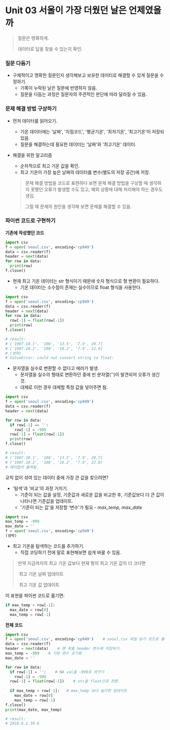 

# Unit 03 서울이 가장 더웠던 날은 언제였을까

> 질문은 명확하게.
>
> 데이터로 답을 찾을 수 있는지 확인.

### 질문 다듬기

- 구체적이고 명확한 질문인지 생각해보고 보유한 데이터로 해결할 수 있게 질문을 수정하기.
  - 기록이 누락된 날은 질문에 반영하지 않음.
  - 질문을 다듬는 과정은 질문자의 주관적인 판단에 따라 달라질 수 있음.



### 문제 해결 방법 구상하기

- 먼저 데이터를 읽어오기.	

  - 기온 데이터에는 '날짜', '지점코드', '평균기온', '최저기온', '최고기온'이 저장되있음.
  - 질문을 해결하는데 필요한 데이터는 '날짜'와 '최고기온' 데이터.

- 해결을 위한 알고리즘

  - 순차적으로 최고 기온 값을 확인.
  - 최고 기온이 가장 높은 날짜의 데이터를 변수(별도의 저장 공간)에 저장.

  > 문제 해결 방법을 코드로 표현하다 보면 문제 해결 방법을 구상할 때 생각하지 못했던 오류가 발생할 수도 있고, 예외 상황에 대해 처리해야 하는 경우도 생김.
  >
  > 그럴 때 문제의 원인을 생각해 보면 문제를 해결할 수 있음.



### 파이썬 코드로 구현하기

**기존에 작성했던 코드**

~~~python
import csv
f = open('seoul.csv', encoding='cp949')
data = csv.reader(f)
header = next(data)
for row in data:
  print(row)
f.close()
~~~

- 현재 최고 기온 데이터는 str 형식이기 때문에 숫자 형식으로 형 변환이 필요하다.
  - 기온 데이터는 소수점이 존재는 실수이므로 float 형식을 사용한다.



~~~python
import csv
f = open('seoul.csv', encoding='cp949')
data = csv.reader(f)
header = next(data)
for row in data:
  row[-1] = float(row[-1])
  print(row)
f.close()

# result:
# ['1907.10.1', '108', '13.5', '7.9', 20.7]
# ['1907.10.2', '108', '16.2', '7.9', 22.0]
# (생략)
# ValueError: could not convert string to float: 

~~~

- 문자열을 실수로 변환할 수 없다고 에러가 발생.
  - 문자열을 실수의 형태로 변환하던 중에 빈 문자열('')이 발견되어 오류가 생긴 것.
  - 대체로 이런 경우 대체할 특정 값을 넣어주면 됨.

~~~python
import csv
f = open('seoul.csv', encoding='cp949')
data = csv.reader(f)
header = next(data)

for row in data:
  if row[-1] == '':
    row[-1] = -999
  row[-1] = float(row[-1])
  print(row)
f.close()

# result:
# ['1907.10.1', '108', '13.5', '7.9', 20.7]
# ['1907.10.2', '108', '16.2', '7.9', 22.0]
# 에러없이 출력됨.
~~~



규칙 없이 섞여 있는 데이터 중에 가장 큰 값을 찾으려면?

- '탐색'과 '비교'의 과정 거치기.
  - 기준이 되는 값을 설정, 기준값과 새로운 값을 비교한 후, 기준값보다 더 큰 값이 나타나면 기준값을 업데이트.
  - '기준이 되는 값'을 저장할 '변수'가 필요 - *max_temp, max_date*

~~~python
import csv
max_temp = -999
max_date = ''
f = open('seoul.csv', encoding='cp949')
(생략)
~~~

- 최고 기온을 탐색하는 코드를 추가하기.
  - 직접 코딩하기 전에 말로 표현해보면 쉽게 바꿀 수 있음.

> 만약 지금까지의 최고 기온 값보다 현재 형의 최고 기온 값이 더 크다면
>
> ​	최고 기온 날짜 업데이트
>
> ​	최고 기온 값 업데이트



이 표현을 파이썬 코드로 옮기면:

~~~python
if max_temp < row[-1]:
  max_date = row[0]
  max_temp = row[-1]
~~~



**전체 코드**

~~~python
import csv
f = open('seoul.csv', encoding='cp949')    # seoul.csv 파일 읽기 모드로 불러오기
data = csv.reader(f)
header = next(data)    # 맨 윗줄 header 변수에 저장하기.
max_temp = -999    # 기본 변수 초기화
max_date = ''

for row in data:
  if row[-1] = '':    # NA val을 -999로 바꾸기
    row[-1] = -999
  row[-1] = float(row[-1])    # str을 float으로 전환.
  
  if max_temp < row[-1]:   # max_temp 보다 높다면 업데이트
    max_date = row[0]
    max_temp = row[-1]
f.close()
print(max_date, max_temp)

# result: 
# 2018.8.1 39.6
~~~

